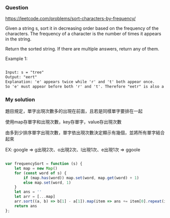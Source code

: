 ### Question

https://leetcode.com/problems/sort-characters-by-frequency/

Given a string s, sort it in decreasing order based on the frequency of the characters. The frequency of a character is the number of times it appears in the string.

Return the sorted string. If there are multiple answers, return any of them.

Example 1:

```md

Input: s = "tree"
Output: "eert"
Explanation: 'e' appears twice while 'r' and 't' both appear once.
So 'e' must appear before both 'r' and 't'. Therefore "eetr" is also a valid answer.

```

### My solution

題目規定，單字出現次數多的出現在前面，且若是同樣單字要排在一起

使用map存單字和出現次數，key存單字，value存出現次數

由多到少排序單字出現次數，單字依出現次數決定顯示有幾個，並將所有單字結合起來

EX: google => g出現2次、o出現2次、l出現1次、e出現1次 => ggoole

```js

var frequencySort = function (s) {
    let map = new Map()
    for (const word of s) {
        if (map.has(word)) map.set(word, map.get(word) + 1)
        else map.set(word, 1)
    }
    let ans = ''
    let arr = [...map]
    arr.sort((a, b) => b[1] - a[1]).map(item => ans += item[0].repeat(item[1]))
    return ans
};

```
